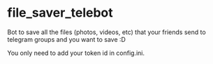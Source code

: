 # file_saver_telebot
Bot to save all the files (photos, videos, etc) that your friends send to telegram groups and you want to save :D

You only need to add your token id in config.ini.
